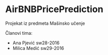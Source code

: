 # AirBNBPricePrediction

Projekat iz predmeta Mašinsko učenje

Članovi tima:
- Ana Pjević sw28-2016
- Milica Medić sw29-2016
